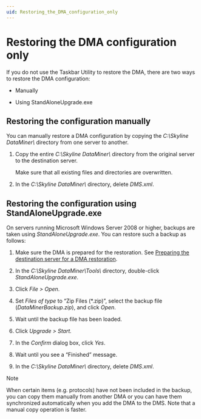 ```yaml
---
uid: Restoring_the_DMA_configuration_only
---
```


# Restoring the DMA configuration only

If you do not use the Taskbar Utility to restore the DMA, there are two ways to restore the DMA configuration:

- Manually

- Using StandAloneUpgrade.exe

## Restoring the configuration manually

You can manually restore a DMA configuration by copying the *C:\\Skyline DataMiner\\* directory from one server to another.

1. Copy the entire *C:\\Skyline DataMiner\\* directory from the original server to the destination server.

    Make sure that all existing files and directories are overwritten.

2. In the *C:\\Skyline DataMiner\\* directory, delete *DMS.xml*.

## Restoring the configuration using StandAloneUpgrade.exe

On servers running Microsoft Windows Server 2008 or higher, backups are taken using *StandAloneUpgrade.exe*. You can restore such a backup as follows:

1. Make sure the DMA is prepared for the restoration. See [Preparing the destination server for a DMA restoration](xref:Preparing_the_destination_server_for_a_DMA_restoration).

2. In the *C:\\Skyline DataMiner\\Tools\\* directory, double-click *StandAloneUpgrade.exe*.

3. Click *File \> Open*.

4. Set *Files of type* to “Zip Files (\*.zip)”, select the backup file (*DataMinerBackup.zip*), and click *Open*.

5. Wait until the backup file has been loaded.

6. Click *Upgrade \> Start.*

7. In the *Confirm* dialog box, click *Yes*.

8. Wait until you see a “Finished” message.

9. In the *C:\\Skyline DataMiner\\* directory, delete *DMS.xml*.

> [!NOTE]
> When certain items (e.g. protocols) have not been included in the backup, you can copy them manually from another DMA or you can have them synchronized automatically when you add the DMA to the DMS. Note that a manual copy operation is faster.
>
